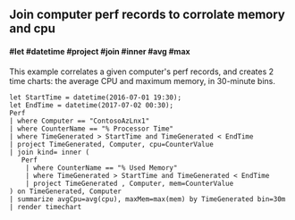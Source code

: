 ## Join computer perf records to corrolate memory and cpu
#### #let #datetime #project #join #inner #avg #max
<!-- article_id: 3107‎2017‏‎03827015 -->

This example correlates a given computer's perf records, and creates 2 time charts: the average CPU and maximum memory, in 30-minute bins.

```OQL
let StartTime = datetime(2016-07-01 19:30);
let EndTime = datetime(2017-07-02 00:30);
Perf
| where Computer == "ContosoAzLnx1" 
| where CounterName == "% Processor Time"  
| where TimeGenerated > StartTime and TimeGenerated < EndTime
| project TimeGenerated, Computer, cpu=CounterValue 
| join kind= inner (
   Perf
    | where CounterName == "% Used Memory"  
    | where TimeGenerated > StartTime and TimeGenerated < EndTime
    | project TimeGenerated , Computer, mem=CounterValue 
) on TimeGenerated, Computer
| summarize avgCpu=avg(cpu), maxMem=max(mem) by TimeGenerated bin=30m  
| render timechart
```